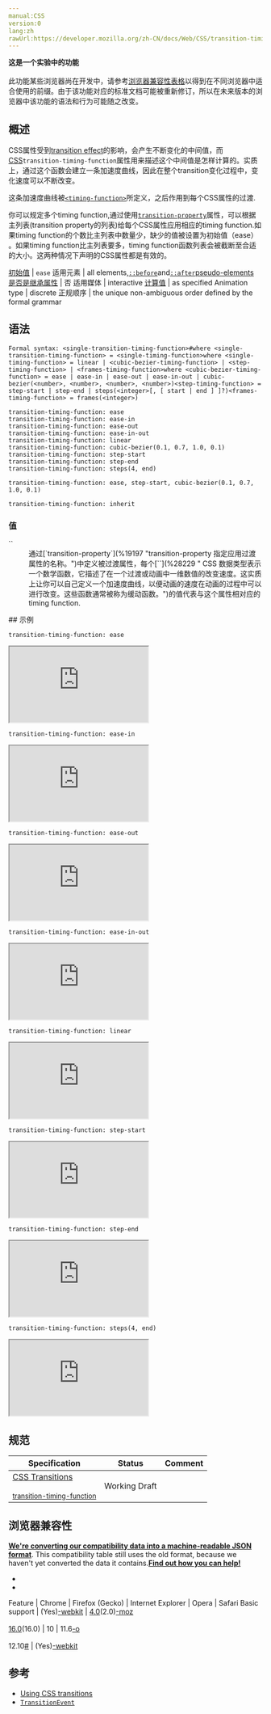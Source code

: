 ```yaml
---
manual:CSS
version:0
lang:zh
rawUrl:https://developer.mozilla.org/zh-CN/docs/Web/CSS/transition-timing-function#Browser_compatibility
---
```






**这是一个实验中的功能**<br></br>此功能某些浏览器尚在开发中，请参考[浏览器兼容性表格](%32443 "")以得到在不同浏览器中适合使用的前缀。由于该功能对应的标准文档可能被重新修订，所以在未来版本的浏览器中该功能的语法和行为可能随之改变。



## 概述<a name="概述"></a>


CSS属性受到[transition effect](%32444 "en/CSS/CSS transitions")的影响，会产生不断变化的中间值，而[CSS](%28421 "/en-US/docs/CSS")`transition-timing-function`属性用来描述这个中间值是怎样计算的。实质上，通过这个函数会建立一条加速度曲线，因此在整个transition变化过程中，变化速度可以不断改变。



这条加速度曲线被[`<timing-function>`](%28229 "<timing-function> CSS 数据类型表示一个数学函数，它描述了在一个过渡或动画中一维数值的改变速度。这实质上让你可以自己定义一个加速度曲线，以便动画的速度在动画的过程中可以进行改变。这些函数通常被称为缓动函数。")所定义，之后作用到每个CSS属性的过渡.



你可以规定多个timing function,通过使用[`transition-property`](%19197 "transition-property 指定应用过渡属性的名称。")属性，可以根据主列表(transition property的列表)给每个CSS属性应用相应的timing function.如果timing function的个数比主列表中数量少，缺少的值被设置为初始值（ease） 。如果timing function比主列表要多，timing function函数列表会被截断至合适的大小。这两种情况下声明的CSS属性都是有效的。


[初始值](%28302 "") | `ease` 
适用元素 | all elements,[`::before`](%26455 "常通过 content 属性来为一个元素添加修饰性的内容。")and[`::after`](%26456 "CSS伪元素::after用来创建一个伪元素，做为已选中元素的最后一个子元素。通常会配合content属性来为该元素添加装饰内容。这个虚拟元素默认是行内元素。")[pseudo-elements](%3563 "") 
[是否是继承属性](%28299 "") | 否 
适用媒体 | interactive 
[计算值](%28304 "") | as specified 
Animation type | discrete 
正规顺序 | the unique non-ambiguous order defined by the formal grammar 


## 语法<a name="语法"></a>

```
Formal syntax: <single-transition-timing-function>#where <single-transition-timing-function> = <single-timing-function>where <single-timing-function> = linear | <cubic-bezier-timing-function> | <step-timing-function> | <frames-timing-function>where <cubic-bezier-timing-function> = ease | ease-in | ease-out | ease-in-out | cubic-bezier(<number>, <number>, <number>, <number>)<step-timing-function> = step-start | step-end | steps(<integer>[, [ start | end ] ]?)<frames-timing-function> = frames(<integer>)

```

```
transition-timing-function: ease
transition-timing-function: ease-in
transition-timing-function: ease-out
transition-timing-function: ease-in-out
transition-timing-function: linear
transition-timing-function: cubic-bezier(0.1, 0.7, 1.0, 0.1)
transition-timing-function: step-start
transition-timing-function: step-end
transition-timing-function: steps(4, end)

transition-timing-function: ease, step-start, cubic-bezier(0.1, 0.7, 1.0, 0.1)

transition-timing-function: inherit
```

### 值<a name="值"></a>
<dl><dt id=''>`<timing-function>`</dt><dd>通过[`transition-property`](%19197 "transition-property 指定应用过渡属性的名称。")中定义被过渡属性，每个[`<timing-function>`](%28229 "<timing-function> CSS 数据类型表示一个数学函数，它描述了在一个过渡或动画中一维数值的改变速度。这实质上让你可以自己定义一个加速度曲线，以便动画的速度在动画的过程中可以进行改变。这些函数通常被称为缓动函数。")的值代表与这个属性相对应的timing function.</dd></dl>
## 示例<a name="示例"></a>


`transition-timing-function: ease`

<iframe src='https://mdn.mozillademos.org/zh-CN/docs/Web/CSS/transition-timing-function$samples/ttf_ease?revision=999721' width='275' height='150'></iframe>




`transition-timing-function: ease-in`

<iframe src='https://mdn.mozillademos.org/zh-CN/docs/Web/CSS/transition-timing-function$samples/ttf_easein?revision=999721' width='275' height='150'></iframe>




`transition-timing-function: ease-out`

<iframe src='https://mdn.mozillademos.org/zh-CN/docs/Web/CSS/transition-timing-function$samples/ttf_easeout?revision=999721' width='275' height='150'></iframe>




`transition-timing-function: ease-in-out`

<iframe src='https://mdn.mozillademos.org/zh-CN/docs/Web/CSS/transition-timing-function$samples/ttf_easeinout?revision=999721' width='275' height='150'></iframe>





`transition-timing-function: linear`

<iframe src='https://mdn.mozillademos.org/zh-CN/docs/Web/CSS/transition-timing-function$samples/ttf_linear?revision=999721' width='275' height='150'></iframe>




`transition-timing-function: step-start`

<iframe src='https://mdn.mozillademos.org/zh-CN/docs/Web/CSS/transition-timing-function$samples/ttf_stepstart?revision=999721' width='275' height='150'></iframe>




`transition-timing-function: step-end`

<iframe src='https://mdn.mozillademos.org/zh-CN/docs/Web/CSS/transition-timing-function$samples/ttf_stepend?revision=999721' width='275' height='150'></iframe>




`transition-timing-function: steps(4, end)`

<iframe src='https://mdn.mozillademos.org/zh-CN/docs/Web/CSS/transition-timing-function$samples/ttf_step4end?revision=999721' width='275' height='150'></iframe>



## 规范<a name="规范"></a>

Specification | Status | Comment 
 ---  |  ---  |  ---  | 
[CSS Transitions<br></br><small>transition-timing-function</small>](%29626 "") | Working Draft |  


## 浏览器兼容性<a name="浏览器兼容性"></a>


**[We&#39;re converting our compatibility data into a machine-readable JSON format](%3344 "")**. This compatibility table still uses the old format, because we haven&#39;t yet converted the data it contains.**[Find out how you can help!](%3392 "")**


* 
* 

Feature | Chrome | Firefox (Gecko) | Internet Explorer | Opera | Safari 
Basic support | (Yes)[-webkit](%3568 "The name of this feature is prefixed with '-webkit' as this browser considers it experimental") | [4.0](%3678 "Released on 2011-03-22.")(2.0)[-moz](%3568 "The name of this feature is prefixed with '-moz' as this browser considers it experimental")<br></br>[16.0](%4098 "Released on 2012-10-09.")(16.0) | 10 | 11.6[-o](%3568 "The name of this feature is prefixed with '-o' as this browser considers it experimental")<br></br>12.10[#](%4491 "http://my.opera.com/ODIN/blog/2012/08/03/a-hot-opera-12-50-summer-time-snapshot") | (Yes)[-webkit](%3568 "The name of this feature is prefixed with '-webkit' as this browser considers it experimental") 




## 参考<a name="参考"></a>

* [Using CSS transitions](%32426 "en/CSS/CSS transitions")
* [`TransitionEvent`](%3251 "TransitonEvent 接口指那些提供了与 transition 有关信息的事件。")



